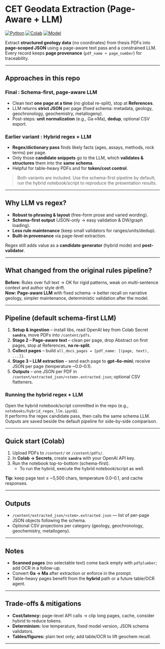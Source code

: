 # CET Geodata Extraction (Page-Aware + LLM)

[![Python](https://img.shields.io/badge/python-3.10%2B-blue.svg)](#)
[![Colab](https://img.shields.io/badge/Run%20in-Colab-brightgreen.svg)](#)
[![Model](https://img.shields.io/badge/model-gpt--4o--mini-8A2BE2.svg)](#)

Extract **structured geology data** (no coordinates) from thesis PDFs into **page-scoped JSON** using a page-aware text pass and a constrained LLM. Every record keeps **page provenance** (`pdf_name + page_number`) for traceability.

---

## Approaches in this repo

### Final : Schema-first, page-aware LLM
- Clean text **one page at a time** (no global re-split), stop at **References**.
- LLM returns **strict JSON** per page (fixed schema: metadata, geology, geochronology, geochemistry, metallogeny).
- Post-steps: **unit normalization** (e.g., Ga→Ma), **dedup**, optional CSV export.

### Earlier variant : Hybrid **regex + LLM**
- **Regex/dictionary pass** finds likely facts (ages, assays, methods, rock terms) per page.
- Only those **candidate snippets** go to the LLM, which **validates & structures** them into the **same schema**.
- Helpful for table-heavy PDFs and for **token/cost control**.

> Both variants are included. Use the schema-first pipeline by default; run the hybrid notebook/script to reproduce the presentation results.

---

## Why LLM vs regex?

- **Robust to phrasing & layout** (free-form prose and varied wording).
- **Schema-first output** (JSON-only → easy validation & DW/graph loading).
- **Less rule maintenance** (keep small validators for ranges/units/dedup).
- **Built-in provenance** via page-level extraction.

Regex still adds value as a **candidate generator** (hybrid mode) and **post-validator**.

---

## What changed from the original rules pipeline?

**Before:** Rules over full text → OK for rigid patterns, weak on multi-sentence context and author style drift.  
**Now:** **Page-aware LLM** with fixed schema → better recall on narrative geology, simpler maintenance, deterministic validation after the model.

---

## Pipeline (default schema-first LLM)

1. **Setup & ingestion** – install libs, read OpenAI key from Colab Secret **`sandra`**, move PDFs into `/content/pdfs`.
2. **Stage 2 – Page-aware text** – clean per page, drop Abstract on first pages, stop at References, **no re-split**.
3. **Collect pages** – build `all_docs_pages = {pdf_name: [(page, text), ...]}`.
4. **Stage 3 – LLM extraction** – send each page to **gpt-4o-mini**; receive JSON per page (temperature ~0.0–0.1).
5. **Outputs** – one JSON per PDF in `/content/extracted_json/<stem>.extracted.json`; optional CSV flatteners.

### Running the hybrid regex + LLM
Open the hybrid notebook/script committed in the repo (e.g., `notebooks/hybrid_regex_llm.ipynb`).  
It performs the regex candidate pass, then calls the same schema LLM. Outputs are saved beside the default pipeline for side-by-side comparison.

---

## Quick start (Colab)

1. Upload PDFs to `/content/` or `/content/pdfs/`.  
2. In **Colab → Secrets**, create **`sandra`** with your OpenAI API key.  
3. Run the notebook top-to-bottom (schema-first).  
   - To run the hybrid, execute the hybrid notebook/script as well.

**Tip:** keep page text ≤ ~5,500 chars, temperature 0.0–0.1, and cache responses.

---

## Outputs

- `/content/extracted_json/<stem>.extracted.json` — list of per-page JSON objects following the schema.  
- Optional CSV projections per category (geology, geochronology, geochemistry, metallogeny).

---

## Notes

- **Scanned pages** (no selectable text) come back empty with `pdfplumber`; add OCR in a follow-up.  
- Convert **Ga → Ma** after extraction or enforce in the prompt.  
- Table-heavy pages benefit from the **hybrid** path or a future table/OCR agent.

---

## Trade-offs & mitigations

- **Cost/latency:** page-level API calls → clip long pages, cache, consider hybrid to reduce tokens.  
- **Determinism:** low temperature, fixed model version, JSON schema validators.  
- **Tables/figures:** plain text only; add table/OCR to lift geochem recall.

---


